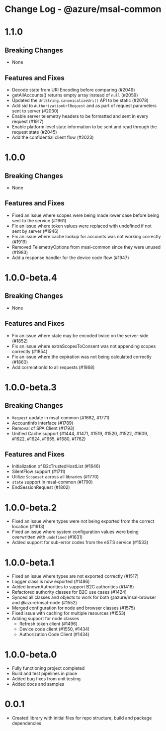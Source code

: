 # Change Log - @azure/msal-common

# 1.1.0
## Breaking Changes
- None

## Features and Fixes
- Decode state from URI Encoding before comparing (#2049)
- getAllAccounts() returns empty array instead of `null` (#2059)
- Updated the `UrlString.canonicalizeUri()` API to be static (#2078)
- Add sid to `AuthorizationUrlRequest` and as part of request parameters sent to server (#2030)
- Enable server telemetry headers to be formatted and sent in every request (#1917)
- Enable platform level state information to be sent and read through the request state (#2045)
- Add the confidential client flow (#2023)

# 1.0.0
## Breaking Changes
- None

## Features and Fixes
- Fixed an issue where scopes were being made lower case before being sent to the service (#1961)
- Fix an issue where token values were replaced with undefined if not sent by server (#1946)
- Fix an issue where cache lookup for accounts was not working correctly (#1919)
- Removed TelemetryOptions from msal-common since they were unused (#1983)
- Add a response handler for the device code flow (#1947)

# 1.0.0-beta.4
## Breaking Changes
- None

## Features and Fixes
- Fix an issue where state may be encoded twice on the server-side (#1852)
- Fix an issue where extraScopesToConsent was not appending scopes correctly (#1854)
- Fix an issue where the expiration was not being calculated correctly (#1860)
- Add correlationId to all requests (#1868)

# 1.0.0-beta.3
## Breaking Changes
- `Request` update in msal-common (#1682, #1771)
- AccountInfo interface (#1789)
- Removal of SPA Client (#1793)
- Unified Cache support (#1444, #1471, #1519, #1520, #1522, #1609, #1622, #1624, #1655, #1680, #1762)

## Features and Fixes
- Initialization of B2cTrustedHostList (#1646)
- SilentFlow support (#1711)
- Utilize `Scopeset` across all libraries (#1770)
- `state` support in msal-common (#1790)
- EndSessionRequest (#1802)

# 1.0.0-beta.2
- Fixed an issue where types were not being exported from the correct location (#1613)
- Fixed an issue where system configuration values were being overwritten with `undefined` (#1631)
- Added support for sub-error codes from the eSTS service (#1533)

# 1.0.0-beta.1
- Fixed an issue where types are not exported correctly (#1517)
- Logger class is now exported (#1486)
- Added knownAuthorities to support B2C authorities (#1416)
- Refactored authority classes for B2C use cases (#1424)
- Synced all classes and objects to work for both @azure/msal-browser and @azure/msal-node (#1552)
- Merged configuration for node and browser classes (#1575)
- Fixed issue with caching for multiple resources (#1553)
- Adding support for node classes
    - Refresh token client (#1496)
    - Device code client (#1550, #1434)
    - Authorization Code Client (#1434)

# 1.0.0-beta.0
- Fully functioning project completed
- Build and test pipelines in place
- Added bug fixes from unit testing
- Added docs and samples

# 0.0.1
- Created library with initial files for repo structure, build and package dependencies
